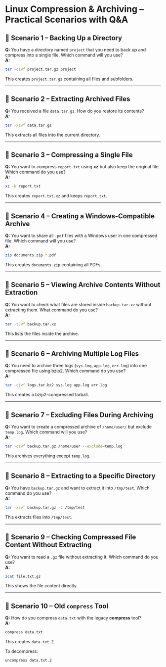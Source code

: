 
# Linux Compression & Archiving – Practical Scenarios with Q&A

## 🔹 Scenario 1 – Backing Up a Directory
**Q:** You have a directory named `project` that you need to back up and compress into a single file. Which command will you use?  
**A:**  
```bash
tar -czvf project.tar.gz project
```
This creates `project.tar.gz` containing all files and subfolders.

---

## 🔹 Scenario 2 – Extracting Archived Files
**Q:** You received a file `data.tar.gz`. How do you restore its contents?  
**A:**  
```bash
tar -xzvf data.tar.gz
```
This extracts all files into the current directory.

---

## 🔹 Scenario 3 – Compressing a Single File
**Q:** You want to compress `report.txt` using **xz** but also keep the original file. Which command do you use?  
**A:**  
```bash
xz -k report.txt
```
This creates `report.txt.xz` and keeps `report.txt`.

---

## 🔹 Scenario 4 – Creating a Windows-Compatible Archive
**Q:** You want to share all `.pdf` files with a Windows user in one compressed file. Which command will you use?  
**A:**  
```bash
zip documents.zip *.pdf
```
This creates `documents.zip` containing all PDFs.

---

## 🔹 Scenario 5 – Viewing Archive Contents Without Extraction
**Q:** You want to check what files are stored inside `backup.tar.xz` without extracting them. What command do you use?  
**A:**  
```bash
tar -tJvf backup.tar.xz
```
This lists the files inside the archive.

---

## 🔹 Scenario 6 – Archiving Multiple Log Files
**Q:** You need to archive three logs (`sys.log`, `app.log`, `err.log`) into one compressed file using bzip2. Which command do you use?  
**A:**  
```bash
tar -cjvf logs.tar.bz2 sys.log app.log err.log
```
This creates a bzip2-compressed tarball.

---

## 🔹 Scenario 7 – Excluding Files During Archiving
**Q:** You want to create a compressed archive of `/home/user/` but exclude `temp.log`. Which command will you use?  
**A:**  
```bash
tar -czvf backup.tar.gz /home/user --exclude=temp.log
```
This archives everything except `temp.log`.

---

## 🔹 Scenario 8 – Extracting to a Specific Directory
**Q:** You have `backup.tar.gz` and want to extract it into `/tmp/test`. Which command do you use?  
**A:**  
```bash
tar -xzvf backup.tar.gz -C /tmp/test
```
This extracts files into `/tmp/test`.

---

## 🔹 Scenario 9 – Checking Compressed File Content Without Extracting
**Q:** You want to read a `.gz` file without extracting it. Which command do you use?  
**A:**  
```bash
zcat file.txt.gz
```
This shows the file content directly.

---

## 🔹 Scenario 10 – Old `compress` Tool
**Q:** How do you compress `data.txt` with the legacy **compress** tool?  
**A:**  
```bash
compress data.txt
```
This creates `data.txt.Z`.  

To decompress:  
```bash
uncompress data.txt.Z
```
